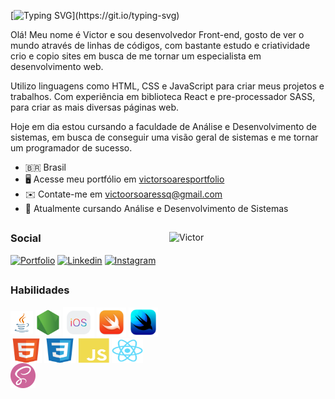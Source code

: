 
[![Typing SVG](https://readme-typing-svg.demolab.com?font=Arial&weight=600&size=25&pause=1000&color=4e71ee&random=false&width=435&height=40&lines=Ol%C3%A1%2C+eu+sou+o+Victor+Soares!)](https://git.io/typing-svg)

<p align="left">Olá! Meu nome é Victor e sou desenvolvedor Front-end, gosto de ver o mundo através de linhas de códigos, com bastante estudo e criatividade crio e copio sites em busca de me tornar um especialista em desenvolvimento web.</p>
  
<p align="left">Utilizo linguagens como HTML, CSS e JavaScript para criar meus projetos e trabalhos. Com experiência em biblioteca React e pre-processador SASS, para criar as mais diversas páginas web.</p>

<p align="left">Hoje em dia estou cursando a faculdade de Análise e Desenvolvimento de sistemas, em busca de conseguir uma visão geral de sistemas e me tornar um programador de sucesso.</p>

  - 🇧🇷 Brasil
  - 🖥️ Acesse meu portfólio em <a href='https://victorsoaresportfolio.netlify.app/'>victorsoaresportfolio</a>
  - ✉️ Contate-me em <a href='mailto:victoorsoaressq@gmail.com'>victoorsoaressq@gmail.com</a>
  - 🚀 Atualmente cursando Análise e Desenvolvimento de Sistemas

##

<img align="right" alt="Victor" height="250" margin="10" width="250" src="https://front-end-beta.netlify.app/static/media/Victinho.aaf432afe06cf18512d0.gif">

<h3 align="left">Social</h3>

[![Portfolio](https://img.shields.io/badge/Portfolio-255E63?style=for-the-badge&logo=About.me&logoColor=white)](https://victorsoaresportfolio.netlify.app/)
[![Linkedin](https://img.shields.io/badge/LinkedIn-0077B5?style=for-the-badge&logo=linkedin&logoColor=white)](https://www.linkedin.com/in/victor-soares-344b811ab/)
[![Instagram](https://img.shields.io/badge/Instagram-E4405F?style=for-the-badge&logo=instagram&logoColor=white)](https://www.instagram.com/victoor_soaressq/)

##

<h3 align="left">Habilidades</h3>

<div style="display: inline_block">
  <img align="center" height="36" width="36" src="./icons/java.svg" target="_blank">
  <img align="center" height="40" width="40" src="./icons/node.png" target="_blank">
  <img align="center" height="50" width="50" src="./icons/ios.svg" target="_blank">
  <img align="center" height="47" width="47" src="./icons/swift2.png">
  <img align="center" height="47" width="47" src="./icons/swiftui.png">
  <img align="center" alt="HTML" height="40" width="50" src="./icons/html5.svg">
  <img align="center" alt="CSS" height="40" width="50" src="./icons/css3.svg">
  <img align="center" alt="Js" height="40" width="50" src="./icons/javascript.svg">
  <img align="center" alt="React" height="40" width="50" src="./icons/react.svg">
  <img align="center" alt="Sass" height="40" width="40" src="./icons/lass.png">
</div>
  

  

